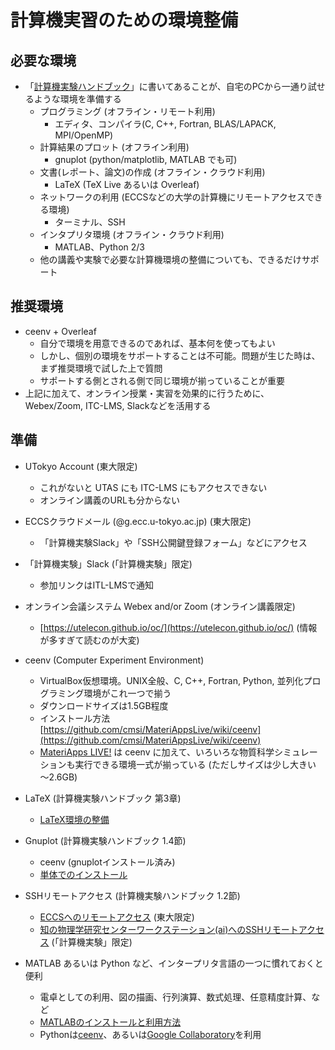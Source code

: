
# 計算機実習のための環境整備

## 必要な環境

* 「[計算機実験ハンドブック](https://github.com/utphys-comp/handbook/releases)」に書いてあることが、自宅のPCから一通り試せるような環境を準備する
    * プログラミング (オフライン・リモート利用)
        * エディタ、コンパイラ(C, C++, Fortran, BLAS/LAPACK, MPI/OpenMP)
    * 計算結果のプロット (オフライン利用)
        * gnuplot (python/matplotlib, MATLAB でも可)
    * 文書(レポート、論文)の作成 (オフライン・クラウド利用)
        * LaTeX (TeX Live あるいは Overleaf)
    * ネットワークの利用 (ECCSなどの大学の計算機にリモートアクセスできる環境)
	  * ターミナル、SSH
    * インタプリタ環境 (オフライン・クラウド利用)
	  * MATLAB、Python 2/3
    * 他の講義や実験で必要な計算機環境の整備についても、できるだけサポート

## 推奨環境

* ceenv + Overleaf
    * 自分で環境を用意できるのであれば、基本何を使ってもよい
    * しかし、個別の環境をサポートすることは不可能。問題が生じた時は、まず推奨環境で試した上で質問
    * サポートする側とされる側で同じ環境が揃っていることが重要
* 上記に加えて、オンライン授業・実習を効果的に行うために、Webex/Zoom, ITC-LMS, Slackなどを活用する

## 準備

* UTokyo Account (東大限定)
    * これがないと UTAS にも ITC-LMS にもアクセスできない
    * オンライン講義のURLも分からない
* ECCSクラウドメール (@g.ecc.u-tokyo.ac.jp) (東大限定)
    * 「計算機実験Slack」や「SSH公開鍵登録フォーム」などにアクセス

* 「計算機実験」Slack (「計算機実験」限定)
    * 参加リンクはITL-LMSで通知

* オンライン会議システム Webex and/or Zoom (オンライン講義限定)
    *  [https://utelecon.github.io/oc/](https://utelecon.github.io/oc/) (情報が多すぎて読むのが大変)

* ceenv (Computer Experiment Environment)
    * VirtualBox仮想環境。UNIX全般、C, C++, Fortran, Python, 並列化プログラミング環境がこれ一つで揃う
    * ダウンロードサイズは1.5GB程度
    * インストール方法 [https://github.com/cmsi/MateriAppsLive/wiki/ceenv](https://github.com/cmsi/MateriAppsLive/wiki/ceenv)
    * [MateriApps LIVE!](https://cmsi.github.io/MateriAppsLive/) は ceenv に加えて、いろいろな物質科学シミュレーションも実行できる環境一式が揃っている (ただしサイズは少し大きい 〜2.6GB)

* LaTeX (計算機実験ハンドブック 第3章)
    * [LaTeX環境の整備](latex)

* Gnuplot (計算機実験ハンドブック 1.4節)
    * ceenv (gnuplotインストール済み)
    * [単体でのインストール](gnuplot)

* SSHリモートアクセス (計算機実験ハンドブック 1.2節)
    * [ECCSへのリモートアクセス](ssh-to-eccs) (東大限定)
    * [知の物理学研究センターワークステーション(ai)へのSSHリモートアクセス](ssh-to-ai) (「計算機実験」限定)

* MATLAB あるいは Python など、インタープリタ言語の一つに慣れておくと便利
    * 電卓としての利用、図の描画、行列演算、数式処理、任意精度計算、など
    * [MATLABのインストールと利用方法](matlab)
    * Pythonは[ceenv](https://github.com/cmsi/MateriAppsLive/wiki/ceenv)、あるいは[Google Collaboratory](https://colab.research.google.com)を利用
